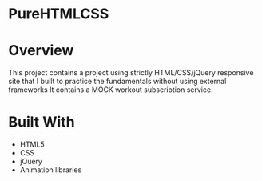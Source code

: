# PureHTMLCSS

# Overview

This project contains a project using strictly HTML/CSS/jQuery responsive site that I built to practice the fundamentals without using external frameworks 
It contains a MOCK workout subscription service. 

# Built With

- HTML5
- CSS
- jQuery
- Animation libraries 
